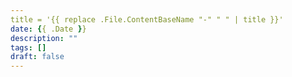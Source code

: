 ```yaml
---
title = '{{ replace .File.ContentBaseName "-" " " | title }}'
date: {{ .Date }}
description: ""
tags: []
draft: false
---
```

